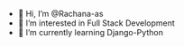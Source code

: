 - 👋 Hi, I’m @Rachana-as
- 👀 I’m interested in Full Stack Development
- 🌱 I’m currently learning Django-Python

<!---
Rachana-as/Rachana-as is a ✨ special ✨ repository because its `README.md` (this file) appears on your GitHub profile.
You can click the Preview link to take a look at your changes.
--->
